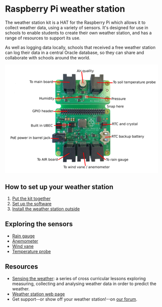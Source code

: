 # Raspberry Pi weather station

The weather station kit is a HAT for the Raspberry Pi which allows it to collect weather data, using a variety of sensors. It's designed for use in schools to enable students to create their own weather station, and has a range of resources to support its use.

As well as logging data locally, schools that received a free weather station can log their data in a central Oracle database, so they can share and collaborate with schools around the world.


![Weather Station](images/weather-station-kit.png)

## How to set up your weather station

1. [Put the kit together](hardware-setup.md)
1. [Set up the software](software-setup.md)
1. [Install the weather station outside](siting.md)


## Exploring the sensors

- [Rain gauge](rain-gauge.md)
- [Anemometer](anemometer.md)
- [Wind vane](wind-vane.md)
- [Temperature probe](temp-probe.md)

## Resources

- [Sensing the weather](https://github.com/raspberrypilearning/sensing-the-weather): a series of cross curricular lessons exploring measuring, collecting and analysing weather data in order to predict the weather.
- [Weather station web page](https://www.raspberrypi.org/weather-station)
- Get support--or show off your weather station!--on [our forum](https://www.raspberrypi.org/forums/viewforum.php?f=112).


